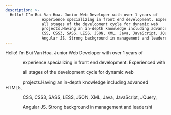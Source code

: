 ```yaml
---
description: >-
  Hello! I’m Bui Van Hoa. Junior Web Developer with over 1 years of
                experience specializing in front end development. Experienced with
                all stages of the development cycle for dynamic web
                projects.Having an in-depth knowledge including advanced HTML5,
                CSS, CSS3, SASS, LESS, JSON, XML, Java, JavaScript, JQuery,
                Angular JS. Strong background in management and leadership.
---
```

Hello! I’m Bui Van Hoa. Junior Web Developer with over 1 years of

              experience specializing in front end development. Experienced with

              all stages of the development cycle for dynamic web

              projects.Having an in-depth knowledge including advanced HTML5,

              CSS, CSS3, SASS, LESS, JSON, XML, Java, JavaScript, JQuery,

              Angular JS. Strong background in management and leadershi